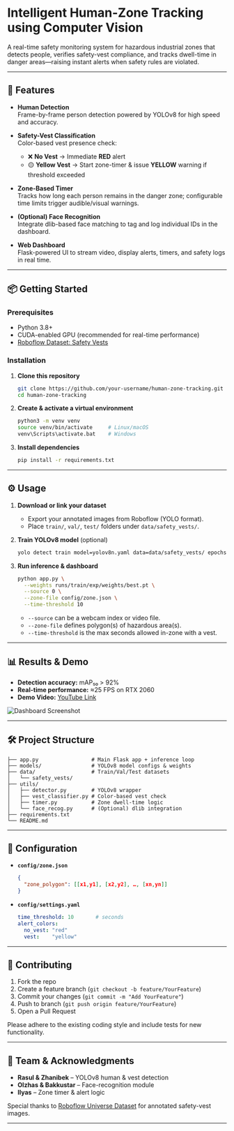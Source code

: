 
# Intelligent Human-Zone Tracking using Computer Vision

A real-time safety monitoring system for hazardous industrial zones that detects people, verifies safety-vest compliance, and tracks dwell-time in danger areas—raising instant alerts when safety rules are violated.

---

## 🚀 Features

- **Human Detection**  
  Frame-by-frame person detection powered by YOLOv8 for high speed and accuracy.

- **Safety-Vest Classification**  
  Color-based vest presence check:  
  - ❌ **No Vest** → Immediate **RED** alert  
  - 🟡 **Yellow Vest** → Start zone-timer & issue **YELLOW** warning if threshold exceeded

- **Zone-Based Timer**  
  Tracks how long each person remains in the danger zone; configurable time limits trigger audible/visual warnings.

- **(Optional) Face Recognition**  
  Integrate dlib-based face matching to tag and log individual IDs in the dashboard.

- **Web Dashboard**  
  Flask-powered UI to stream video, display alerts, timers, and safety logs in real time.

---

## 📦 Getting Started

### Prerequisites

- Python 3.8+  
- CUDA-enabled GPU (recommended for real-time performance)  
- [Roboflow Dataset: Safety Vests](https://universe.roboflow.com/zhanibek/safety-vests-wz02d/dataset/1)  

### Installation

1. **Clone this repository**  
   ```bash
   git clone https://github.com/your-username/human-zone-tracking.git
   cd human-zone-tracking


2. **Create & activate a virtual environment**

   ```bash
   python3 -m venv venv
   source venv/bin/activate     # Linux/macOS
   venv\Scripts\activate.bat    # Windows
   ```

3. **Install dependencies**

   ```bash
   pip install -r requirements.txt
   ```

---

## ⚙️ Usage

1. **Download or link your dataset**

   * Export your annotated images from Roboflow (YOLO format).
   * Place `train/`, `val/`, `test/` folders under `data/safety_vests/`.

2. **Train YOLOv8 model** (optional)

   ```bash
   yolo detect train model=yolov8n.yaml data=data/safety_vests/ epochs=50 imgsz=640
   ```

3. **Run inference & dashboard**

   ```bash
   python app.py \
     --weights runs/train/exp/weights/best.pt \
     --source 0 \
     --zone-file config/zone.json \
     --time-threshold 10
   ```

   * `--source` can be a webcam index or video file.
   * `--zone-file` defines polygon(s) of hazardous area(s).
   * `--time-threshold` is the max seconds allowed in-zone with a vest.

---

## 📊 Results & Demo

* **Detection accuracy:** mAP₅₀ > 92%
* **Real-time performance:** ≈25 FPS on RTX 2060
* **Demo Video:** [YouTube Link](https://youtu.be/your-demo-link)

![Dashboard Screenshot](docs/dashboard_screenshot.png)

---

## 🛠️ Project Structure

```
├── app.py                 # Main Flask app + inference loop  
├── models/                # YOLOv8 model configs & weights  
├── data/                  # Train/Val/Test datasets  
│   └── safety_vests/      
├── utils/
│   ├── detector.py        # YOLOv8 wrapper
│   ├── vest_classifier.py # Color-based vest check
│   ├── timer.py           # Zone dwell-time logic
│   └── face_recog.py      # (Optional) dlib integration
├── requirements.txt
└── README.md
```

---

## 📝 Configuration

* **`config/zone.json`**

  ```json
  {
    "zone_polygon": [[x1,y1], [x2,y2], …, [xn,yn]]
  }
  ```
* **`config/settings.yaml`**

  ```yaml
  time_threshold: 10       # seconds
  alert_colors:
    no_vest: "red"
    vest:    "yellow"
  ```

---

## 🤝 Contributing

1. Fork the repo
2. Create a feature branch (`git checkout -b feature/YourFeature`)
3. Commit your changes (`git commit -m "Add YourFeature"`)
4. Push to branch (`git push origin feature/YourFeature`)
5. Open a Pull Request

Please adhere to the existing coding style and include tests for new functionality.

---

## 👥 Team & Acknowledgments

* **Rasul & Zhanibek** – YOLOv8 human & vest detection
* **Olzhas & Bakkustar** – Face-recognition module
* **Ilyas** – Zone timer & alert logic

Special thanks to [Roboflow Universe Dataset](https://universe.roboflow.com/zhanibek/safety-vests-wz02d/dataset/1) for annotated safety-vest images.

---
